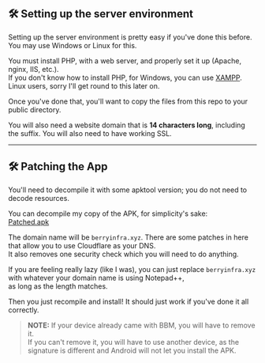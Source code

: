 ## 🛠️ Setting up the server environment

Setting up the server environment is pretty easy if you've done this before.  
You may use Windows or Linux for this.

You must install PHP, with a web server, and properly set it up (Apache, nginx, IIS, etc.).  
If you don't know how to install PHP, for Windows, you can use [XAMPP](https://www.apachefriends.org/index.html).  
Linux users, sorry I'll get round to this later on.

Once you've done that, you'll want to copy the files from this repo to your public directory.

You will also need a website domain that is **14 characters long**, including the suffix. You will also need to have working SSL.

---

## 🛠️ Patching the App

You'll need to decompile it with some apktool version; you do not need to decode resources.

You can decompile my copy of the APK, for simplicity's sake:  
[Patched.apk](https://files.catbox.moe/2h04ta.apk)

The domain name will be `berryinfra.xyz`. There are some patches in here that allow you to use Cloudflare as your DNS.  
It also removes one security check which you will need to do anything.

If you are feeling really lazy (like I was), you can just replace `berryinfra.xyz` with whatever your domain name is using Notepad++,  
as long as the length matches.

Then you just recompile and install! It should just work if you've done it all correctly.

> **NOTE:** If your device already came with BBM, you will have to remove it.  
> If you can't remove it, you will have to use another device, as the signature is different and Android will not let you install the APK.
